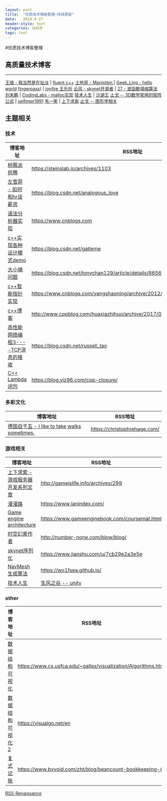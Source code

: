 ```yaml
---
layout: post
title:  "优质技术博客整理~持续更新"
date:   2019-9-27 
header-style: text
categories: 动动手
tags: tool
---
```


#优质技术博客整理

## 高质量技术博客

---
 [王垠 - 我当然是在扯淡](http://www.yinwang.org) | [fluent c++](https://www.fluentcpp.com/posts/) 
 [土地哥 - Manistein ](https://manistein.github.io/blog/) | [Geek_Ling - hello world](https://www.cnblogs.com/yanlingyin/archive/2012/03/05/2379199.html) 
 [fingerpass](https://www.cnblogs.com/fingerpass/)) | [joyfire 王乐珩](http://wangleheng.com/) 
 [云风 - skynet开源者](https://blog.codingnow.com/2014/05/skynet_v020.html) | [27 - 波函数塌缩算法](https://www.jianshu.com/p/1c4aea05d434) 
 [刘未鹏](http://mindhacks.cn/author/pongba/) | [CodingLabs - malloc实现](http://blog.codinglabs.org/articles/a-malloc-tutorial.html) 
 [技术人生](http://www.luzexi.com/) | [沙湖王](http://shahuwang.com/) 
 [止戈 -- 3D数学常用的矩阵公式]([http://www.wjgbaby.com/2018/06/13/3d%e6%95%b0%e5%ad%a6%e5%b8%b8%e7%94%a8%e7%9a%84%e7%9f%a9%e9%98%b5%e5%85%ac%e5%bc%8f%e6%80%bb%e7%bb%93/](http://www.wjgbaby.com/2018/06/13/3d数学常用的矩阵公式总结/)) | [selfimpr1991](https://blog.csdn.net/wenqian1991/article/details/47957051) 
 [韦一笑](http://www.skywind.me/blog/guest) |  [上下求索](http://gameislife.info/)
 [止戈 -- 图形学相关](http://www.wjgbaby.com/page/2/)



## 主题相关

### 技术

| 博客地址                                                     | RSS地址                                                      |
| ------------------------------------------------------------ | ------------------------------------------------------------ |
| [树莓派折腾](https://steinslab.io/)           | <https://steinslab.io/archives/1103>                       |
| [左雪菲 - 如何和hr谈薪资](https://blog.csdn.net/analogous_love/article/details/84338862) | <https://blog.csdn.net/analogous_love>                       |
| [语法分析器实现](https://www.cnblogs.com/yanlingyin/archive/2012/04/17/2451717.html) | <https://www.cnblogs.com>                                    |
| [c++实现各种设计模式demo](https://blog.csdn.net/gatieme/article/details/17952033) | <https://blog.csdn.net/gatieme>                              |
| [大小端问题](https://blog.csdn.net/tonychan129/article/details/8656509) | <https://blog.csdn.net/tonychan129/article/details/8656509>  |
| [c++智能指针实现](https://www.cnblogs.com/yangshaoning/archive/2012/03/18/cpp_smart_pointer.html) | <https://www.cnblogs.com/yangshaoning/archive/2012/03/18/cpp_smart_pointer.html> |
| [c++博客](http://www.cppblog.com/huaxiazhihuo/archive/2017/07/11/215082.html) | <http://www.cppblog.com/huaxiazhihuo/archive/2017/07/11/215082.html> |
| [高性能网络编程3----TCP消息的接收](https://blog.csdn.net/russell_tao/article/details/9950615) | <https://blog.csdn.net/russell_tao>   |
| [C++ Lambda闭包  ](https://blog.yiz96.com/cpp-closure/) | <https://blog.yiz96.com/cpp-closure/>   |




### 多彩文化

| 博客地址                                          | RSS地址                        |
| ------------------------------------------------- | ------------------------------ |
| [德国自干五 - I like to take walks sometimes. ]() | <https://christophrehage.com/> |

   




### 游戏相关

| 博客地址                                                     | RSS地址                                         |
| ------------------------------------------------------------ | ----------------------------------------------- |
| [上下求索 - 游戏服务器开发系列文章](http://gameislife.info/) | <http://gameislife.info/archives/299>           |
| [漫漫路](https://www.lanindex.com/category/游戏服务器/)      | <https://www.lanindex.com/>                     |
| [Game engine architecture](https://www.gameenginebook.com/coursemat.html) | <https://www.gameenginebook.com/coursemat.html> |
| [时空幻景作者](http://number-none.com/blow/blog/)            | <http://number-none.com/blow/blog/>             |
| [skynet序列化](https://www.jianshu.com/p/a89838ed61eb)       | <https://www.jianshu.com/u/7cb29e2a3e5e>        |
| [NavMesh 生成算法](https://wo1fsea.github.io/2016/08/21/A_Quick_Introduction_to_NavMesh/) | <https://wo1fsea.github.io/>                    |
| [技术人生](http://www.luzexi.com/)                           | [生风之谷 -- unity](http://www.muchenhen.com/)  |





### other

| 博客地址                                                     | RSS地址                                                      |
| ------------------------------------------------------------ | ------------------------------------------------------------ |
| [数据结构可视化 ](https://www.cs.usfca.edu/~galles/visualization/Algorithms.html) | <https://www.cs.usfca.edu/~galles/visualization/Algorithms.html> |
| [数据结构可视化2](https://visualgo.net/en)                   | <https://visualgo.net/en>                                    |
| [复式记账](https://www.byvoid.com/zht/blog/beancount-bookkeeping-4) | <https://www.byvoid.com/zht/blog/beancount-bookkeeping-4>    |

[RSS-Renaissance](https://github.com/RSS-Renaissance)

